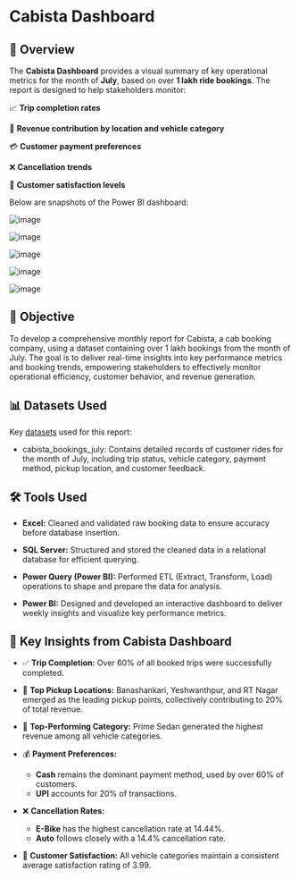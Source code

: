 # Cabista Dashboard

## 🧭 Overview
The <strong>Cabista Dashboard</strong> provides a visual summary of key operational metrics for the month of <strong>July</strong>, based on over <strong>1 lakh ride bookings</strong>. The report is designed to help stakeholders monitor:

📈 <strong>Trip completion rates</strong>

💸 <strong>Revenue contribution by location and vehicle category</strong>

💳 <strong>Customer payment preferences</strong>

❌ <strong>Cancellation trends</strong>

🌟 <strong>Customer satisfaction levels</strong>

Below are snapshots of the Power BI dashboard:

![image](https://github.com/user-attachments/assets/a0195a26-cd11-4544-9763-25c2dee4c2bd)

![image](https://github.com/user-attachments/assets/74dc49ea-d448-4f94-84c0-6781eba777ed)

![image](https://github.com/user-attachments/assets/f74a78c9-e5f7-4816-839e-18ed917bf001)

![image](https://github.com/user-attachments/assets/8add3f8a-185f-438a-b437-bc3e9d560cca)

![image](https://github.com/user-attachments/assets/eda8dccd-2be3-4643-a3e6-89692f64b3fb)


## 🎯 Objective
To develop a comprehensive monthly report for Cabista, a cab booking company, using a dataset containing over 1 lakh bookings from the month of July. The goal is to deliver real-time insights into key performance metrics and booking trends, empowering stakeholders to effectively monitor operational efficiency, customer behavior, and revenue generation.

## 📊 Datasets Used
Key [datasets](./Data) used for this report:
- cabista_bookings_july: Contains detailed records of customer rides for the month of July, including trip status, vehicle category, payment method, pickup location, and customer feedback.

## 🛠️ Tools Used
- <strong>Excel:</strong> Cleaned and validated raw booking data to ensure accuracy before database insertion.

- <strong>SQL Server:</strong> Structured and stored the cleaned data in a relational database for efficient querying.

- <strong>Power Query (Power BI):</strong> Performed ETL (Extract, Transform, Load) operations to shape and prepare the data for analysis.

- <strong>Power BI:</strong> Designed and developed an interactive dashboard to deliver weekly insights and visualize key performance metrics.

## 🚖 Key Insights from Cabista Dashboard
- ✅ <strong>Trip Completion:</strong> Over 60% of all booked trips were successfully completed.

- 📍 <strong>Top Pickup Locations:</strong> Banashankari, Yeshwanthpur, and RT Nagar emerged as the leading pickup points, collectively contributing to 20% of total revenue.

- 🚗 <strong>Top-Performing Category:</strong> Prime Sedan generated the highest revenue among all vehicle categories.
  
- 💰 <strong>Payment Preferences:</strong>
  - <strong>Cash</strong> remains the dominant payment method, used by over 60% of customers.
  - <strong>UPI</strong> accounts for 20% of transactions.
    
- ❌ <strong>Cancellation Rates:</strong>
  - <strong>E-Bike</strong> has the highest cancellation rate at 14.44%.
  - <strong>Auto</strong> follows closely with a 14.4% cancellation rate.
    
- 🌟 <strong>Customer Satisfaction:</strong> All vehicle categories maintain a consistent average satisfaction rating of 3.99.

